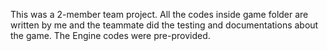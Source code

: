 This was a 2-member team project. All the codes inside game folder are written by me and the teammate did the testing and documentations about the game.
The Engine codes were pre-provided.
